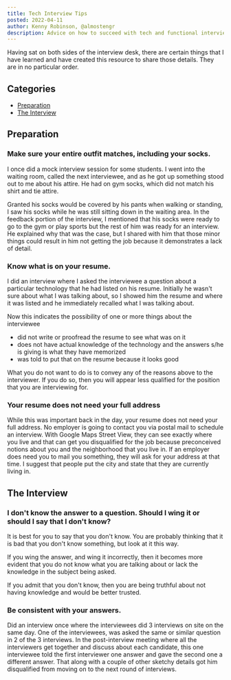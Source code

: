 ```yaml
---
title: Tech Interview Tips
posted: 2022-04-11
author: Kenny Robinson, @almostengr
description: Advice on how to succeed with tech and functional interviews.
---
```


Having sat on both sides of the interview desk, there are certain things that I have learned 
and have created this resource to share those details. They are in no particular order.

## Categories

* [Preparation](#preparation)
* [The Interview](#the-interview)

## Preparation

### Make sure your entire outfit matches, including your socks.

I once did a mock interview session for some students. I went into the waiting room, called 
the next interviewee, and as he got up something stood out to me about his attire. 
He had on gym socks, which did not match his shirt and tie attire.

Granted his socks would be covered by his pants when walking or standing, I saw his socks 
while he was still sitting down in the waiting area. In the feedback portion of the interview, 
I mentioned that his socks were ready to go to the gym or play sports but the rest of him 
was ready for an interview. He explained why that was the case, but I shared with him that those 
minor things could result in him not getting the job because it demonstrates a lack of detail.

### Know what is on your resume.

I did an interview where I asked the interviewee a question about a particular technology that he 
had listed on his resume. Initially he wasn't sure about what I was talking about, so I showed him 
the resume and where it was listed and he immediately recalled what I was talking about. 

Now this indicates the possibility of one or more things about the interviewee

* did not write or proofread the resume to see what was on it
* does not have actual knowledge of the technology and the answers s/he is giving is what they have memorized
* was told to put that on the resume because it looks good

What you do not want to do is to convey any of the reasons above to the interviewer. If you 
do so, then you will appear less qualified for the position that you are interviewing for.

### Your resume does not need your full address

While this was important back in the day, your resume does not need your full address. No employer
is going to contact you via postal mail to schedule an interview.
With Google Maps Street View, they can see exactly where you live and that can get you disqualified for 
the job because preconceived notions about you and the neighborhood that you live in.
If an employer does need you to mail 
you something, they will ask for your address at that time. I suggest that people put the city and 
state that they are currently living in. 

## The Interview

### I don't know the answer to a question. Should I wing it or should I say that I don't know?

It is best for you to say that you don't know. You are probably thinking that it is bad that 
you don't know something, but look at it this way.

If you wing the answer, and wing it incorrectly, 
then it becomes more evident that you do not know what you are talking about or lack the 
knowledge in the subject being asked. 

If you admit that you don't know, then you are being truthful about not having knowledge and 
would be better trusted.

### Be consistent with your answers. 

Did an interview once where the interviewees did 3 interviews on site on the same day. One of the 
interviewees, was asked the same or similar question in 2 of the 3 interviews. In the post-interview
meeting where all the interviewers get together and discuss about each candidate, this one 
interviewee told the first interviewer one answer and gave the second one a different answer. 
That along with a couple of other sketchy details got him disqualified from moving on to the 
next round of interviews.
